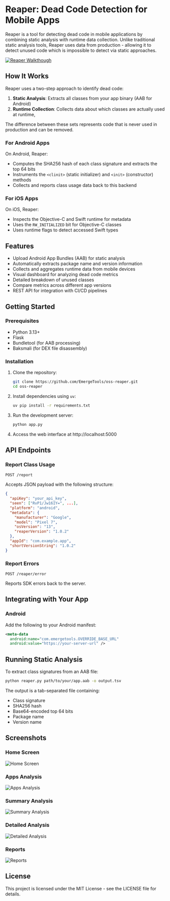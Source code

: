 # Reaper: Dead Code Detection for Mobile Apps

Reaper is a tool for detecting dead code in mobile applications by combining static analysis with runtime data collection. Unlike traditional static analysis tools, Reaper uses data from production - allowing it to detect unused code which is impossible to detect via static approaches.

[![Reaper Walkthough](https://img.youtube.com/vi/HA1Av22c4kI/0.jpg)](https://www.youtube.com/watch?v=HA1Av22c4kI)

## How It Works

Reaper uses a two-step approach to identify dead code:

1. **Static Analysis**: Extracts all classes from your app binary (AAB for Android)
2. **Runtime Collection**: Collects data about which classes are actually used at runtime,

The difference between these sets represents code that is never used in production and can be removed.

### For Android Apps

On Android, Reaper:
- Computes the SHA256 hash of each class signature and extracts the top 64 bits
- Instruments the `<clinit>` (static initializer) and `<init>` (constructor) methods
- Collects and reports class usage data back to this backend

### For iOS Apps

On iOS, Reaper:
- Inspects the Objective-C and Swift runtime for metadata
- Uses the `RW_INITIALIZED` bit for Objective-C classes
- Uses runtime flags to detect accessed Swift types

## Features

- Upload Android App Bundles (AAB) for static analysis
- Automatically extracts package name and version information
- Collects and aggregates runtime data from mobile devices
- Visual dashboard for analyzing dead code metrics
- Detailed breakdown of unused classes
- Compare metrics across different app versions
- REST API for integration with CI/CD pipelines

## Getting Started

### Prerequisites

- Python 3.13+
- Flask
- Bundletool (for AAB processing)
- Baksmali (for DEX file disassembly)

### Installation

1. Clone the repository:
   ```bash
   git clone https://github.com/EmergeTools/oss-reaper.git
   cd oss-reaper
   ```

2. Install dependencies using `uv`:
   ```bash
   uv pip install -r requirements.txt
   ```

3. Run the development server:
   ```bash
   python app.py
   ```

4. Access the web interface at http://localhost:5000

## API Endpoints

### Report Class Usage

```
POST /report
```

Accepts JSON payload with the following structure:
```json
{
  "apiKey": "your_api_key",
  "seen": ["RvP1/Jw16IY=", ...],
  "platform": "android",
  "metadata": {
    "manufacturer": "Google",
    "model": "Pixel 7",
    "osVersion": "13",
    "reaperVersion": "1.0.2"
  },
  "appId": "com.example.app",
  "shortVersionString": "1.0.2"
}
```

### Report Errors

```
POST /reaper/error
```

Reports SDK errors back to the server.

## Integrating with Your App

### Android

Add the following to your Android manifest:

```xml
<meta-data
  android:name="com.emergetools.OVERRIDE_BASE_URL"
  android:value="https://your-server-url" />
```

## Running Static Analysis

To extract class signatures from an AAB file:

```bash
python reaper.py path/to/your/app.aab -o output.tsv
```

The output is a tab-separated file containing:
- Class signature
- SHA256 hash
- Base64-encoded top 64 bits
- Package name
- Version name

## Screenshots

### Home Screen
![Home Screen](screenshots/home.png)

### Apps Analysis
![Apps Analysis](screenshots/apps.png)

### Summary Analysis
![Summary Analysis](screenshots/summary.png)

### Detailed Analysis
![Detailed Analysis](screenshots/analyze.png)

### Reports
![Reports](screenshots/reports.png)

## License

This project is licensed under the MIT License - see the LICENSE file for details.

